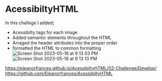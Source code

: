 # AcessibiltyHTML
In this challege I added;
- Acessibilty tags for each image 
- Added semantic elements throughout the HTML
- Arraged the header attributes into the proper order
- formatted the HTML to common formatting 
![Screen Shot 2023-05-18 at 9 13 03 PM](https://github.com/Eleanorfrances/AcessibiltyHTML/assets/125424832/e60cc61a-92b5-4c50-976c-5b319f3e20cd)
![Screen Shot 2023-05-18 at 9 13 13 PM](https://github.com/Eleanorfrances/AcessibiltyHTML/assets/125424832/21d91471-6076-4b83-8e65-575c95d8b45b)

https://eleanorfrances.github.io/AcessibiltyHTML/02-Challenge/Develop/
https://github.com/Eleanorfrances/AcessibiltyHTML
